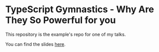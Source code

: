 # TypeScript Gymnastics - Why Are They So Powerful for you

This repository is the example's repo for one of my talks.

You can find the slides [here](https://slides.com/puppo92/typescript-gymnastics-why-are-they-so-powerful-for-you/scroll?chrome=hidden).